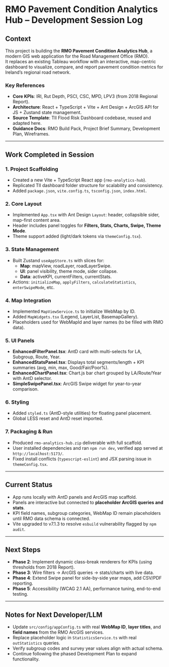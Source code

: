 # RMO Pavement Condition Analytics Hub – Development Session Log

## Context
This project is building the **RMO Pavement Condition Analytics Hub**, a modern GIS web application for the Road Management Office (RMO).  
It replaces an existing Tableau workflow with an interactive, map-centric dashboard to visualize, compare, and report pavement condition metrics for Ireland’s regional road network.

### Key References
- **Core KPIs**: IRI, Rut Depth, PSCI, CSC, MPD, LPV3 (from 2018 Regional Report).
- **Architecture**: React + TypeScript + Vite + Ant Design + ArcGIS API for JS + Zustand state management.
- **Source Template**: TII Flood Risk Dashboard codebase, reused and adapted here.
- **Guidance Docs**: RMO Build Pack, Project Brief Summary, Development Plan, Wireframes.

---

## Work Completed in Session

### 1. Project Scaffolding
- Created a new Vite + TypeScript React app (`rmo-analytics-hub`).
- Replicated TII dashboard folder structure for scalability and consistency.
- Added `package.json`, `vite.config.ts`, `tsconfig.json`, `index.html`.

### 2. Core Layout
- Implemented `App.tsx` with Ant Design `Layout`: header, collapsible sider, map-first content area.
- Header includes panel toggles for **Filters, Stats, Charts, Swipe, Theme Mode**.
- Theme support added (light/dark tokens via `themeConfig.tsx`).

### 3. State Management
- Built Zustand `useAppStore.ts` with slices for:
  - **Map**: mapView, roadLayer, roadLayerSwipe.
  - **UI**: panel visibility, theme mode, sider collapse.
  - **Data**: activeKPI, currentFilters, currentStats.
- Actions: `initializeMap`, `applyFilters`, `calculateStatistics`, `enterSwipeMode`, etc.

### 4. Map Integration
- Implemented `MapViewService.ts` to initialize WebMap by ID.
- Added `MapWidgets.tsx` (Legend, LayerList, BasemapGallery).
- Placeholders used for WebMapId and layer names (to be filled with RMO data).

### 5. UI Panels
- **EnhancedFilterPanel.tsx**: AntD card with multi-selects for LA, Subgroup, Route, Year.
- **EnhancedStatsPanel.tsx**: Displays total segments/length + KPI summaries (avg, min, max, Good/Fair/Poor%).
- **EnhancedChartPanel.tsx**: Chart.js bar chart grouped by LA/Route/Year with AntD selector.
- **SimpleSwipePanel.tsx**: ArcGIS Swipe widget for year-to-year comparison.

### 6. Styling
- Added `styled.ts` (AntD-style utilities) for floating panel placement.
- Global LESS reset and AntD reset imported.

### 7. Packaging & Run
- Produced `rmo-analytics-hub.zip` deliverable with full scaffold.
- User installed dependencies and ran `npm run dev`, verified app served at `http://localhost:5173/`.
- Fixed install conflicts (`typescript-eslint`) and JSX parsing issue in `themeConfig.tsx`.

---

## Current Status
- App runs locally with AntD panels and ArcGIS map scaffold.
- Panels are interactive but connected to **placeholder ArcGIS queries and stats**.
- KPI field names, subgroup categories, WebMap ID remain placeholders until RMO data schema is connected.
- Vite upgraded to v7.1.3 to resolve `esbuild` vulnerability flagged by `npm audit`.

---

## Next Steps
- **Phase 2**: Implement dynamic class-break renderers for KPIs (using thresholds from 2018 Report).
- **Phase 3**: Wire filters → ArcGIS queries → stats/charts with live data.
- **Phase 4**: Extend Swipe panel for side-by-side year maps, add CSV/PDF reporting.
- **Phase 5**: Accessibility (WCAG 2.1 AA), performance tuning, end-to-end testing.

---

## Notes for Next Developer/LLM
- Update `src/config/appConfig.ts` with real **WebMap ID**, **layer titles**, and **field names** from the RMO ArcGIS services.
- Replace placeholder logic in `StatisticsService.ts` with real `outStatistics` queries.
- Verify subgroup codes and survey year values align with actual schema.
- Continue following the phased Development Plan to expand functionality.

